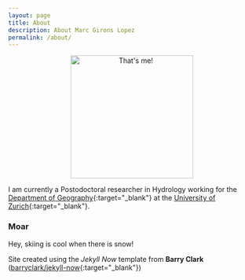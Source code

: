 ```yaml
---
layout: page
title: About
description: About Marc Girons Lopez
permalink: /about/
---
```


<center><img src="{{ site.baseurl }}/img/profile.jpg" alt="That's me!" style="width: 250px;"/></center>

I am currently a Postodoctoral researcher in Hydrology working for the [Department of Geography](http://www.geo.uzh.ch/en.html){:target="_blank"} at the [University of Zurich](http://www.uzh.ch/en.html){:target="_blank"}.

### Moar

Hey, skiing is cool when there is snow!

<div class="line-separator"></div>

Site created using the *Jekyll Now* template from **Barry Clark** ([barryclark/jekyll-now](https://github.com/barryclark/jekyll-now){:target="_blank"})
